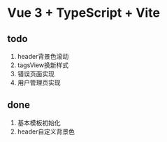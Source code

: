 # Vue 3 + TypeScript + Vite

## todo
1. header背景色滚动
2. tagsView换新样式
3. 错误页面实现
4. 用户管理页实现

## done
1. 基本模板初始化
2. header自定义背景色

